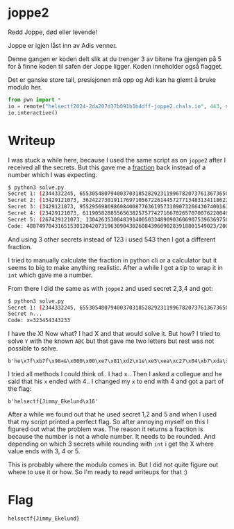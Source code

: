 # joppe2

Redd Joppe, død eller levende!

Joppe er igjen låst inn av Adis venner.

Denne gangen er koden delt slik at du trenger 3 av bitene fra gjengen på 5 for å finne koden til safen der Joppe ligger. Koden inneholder også flagget.

Det er ganske store tall, presisjonen må opp og Adi kan ha glemt å bruke modulo her.

```python
from pwn import *
io = remote("helsectf2024-2da207d37b091b1b4dff-joppe2.chals.io", 443, ssl=True)
io.interactive()
```

# Writeup

I was stuck a while here, because I used the same script as on `joppe2` after I received all the secrets. But this gave me a [fraction](https://simple.wikipedia.org/wiki/Fraction_(mathematics)) back instead of a number which I was expecting.

```bash
$ python3 solve.py 
Secret 1: (2344332245, 65530548079400370318528292311996782073761367365025193477153)
Secret 2: (13429121073, 362422730191176971056722614457277134831341186224587467857920)
Secret 3: (3429121073, 95529569869860840087763619573109073266430740016361100443349)
Secret 4: (23429121073, 611905828855656382575774271667026570700762200408325616089780)
Secret 5: (267429121073, 1304263530048391400503348909036069075396369750743127072608747)
Code: 4887497043165153012042073196309043026084396090283918801549023/2004109180225602264000000000
```

And using 3 other secrets instead of 123 i used 543 then I got a different fraction. 

I tried to manually calculate the fraction in python cli or a calculator but it seems to big to make anything realistic. After a while I got a tip to wrap it in `int` which gave me a number.

From there I did the same as with `joppe2` and used secret 2,3,4 and got:

```bash
$ python3 solve.py 
Secret 1: (2344332245, 65530548079400370318528292311996782073761367365025193477153)
Secret n...
Code: x=323454343233
```

I have the X! Now what? I had X and that would solve it. But how? I tried to solve `Y` with the known `ABC` but that gave me two letters but rest was not possible to solve.

```
b'he\x7f\xb7f\x98=&\x000\x00\xe7\x81\xd2\x1e\xe5\xea\xc27\x04\xb7\xda\x9f'
```

I tried all methods I could think of.. I had x.. Then I asked a collegue and he said that his `x` ended with 4.. I changed my `x` to end with 4 and got a part of the flag:

```
b'helsectf{Jimmy_Ekelund\x16'
```

After a while we found out that he used secret 1,2 and 5 and when I used that my script printed a perfect flag. So after annoying myself on this I figured out what the problem was. The reason it returns a fraction is because the number is not a whole number. It needs to be rounded. And depending on which 3 secrets while rounding with `int` i get the X where value ends with 3, 4 or 5. 

This is probably where the modulo comes in. But I did not quite figure out where to use it or how. So I'm ready to read writeups for that :) 

# Flag

```
helsectf{Jimmy_Ekelund}
```


